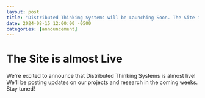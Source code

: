 ```yaml
---
layout: post
title: "Distributed Thinking Systems will be Launching Soon. The Site is Live"
date: 2024-08-15 12:00:00 -0500
categories: [announcement]
---
```


# The Site is **almost** Live

We're excited to announce that Distributed Thinking Systems is almost live! We'll be posting updates on our projects and research in the coming weeks. Stay tuned!
